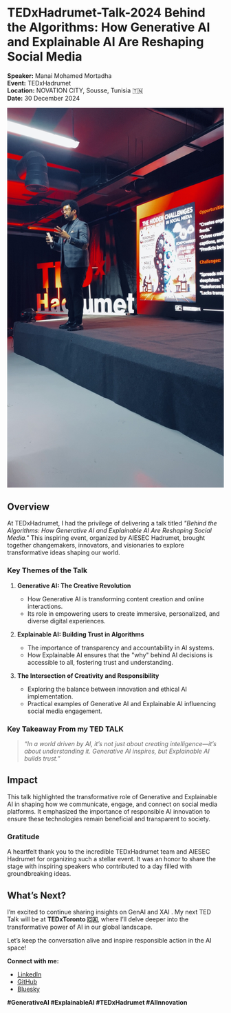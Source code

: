 # TEDxHadrumet-Talk-2024 Behind the Algorithms: How Generative AI and Explainable AI Are Reshaping Social Media  

**Speaker:** Manai Mohamed Mortadha   
**Event:** TEDxHadrumet  
**Location:** NOVATION CITY, Sousse, Tunisia 🇹🇳  
**Date:** 30 December 2024

![image](IMG_6401.jpg)

## Overview  
At TEDxHadrumet, I had the privilege of delivering a talk titled *"Behind the Algorithms: How Generative AI and Explainable AI Are Reshaping Social Media."* This inspiring event, organized by AIESEC Hadrumet, brought together changemakers, innovators, and visionaries to explore transformative ideas shaping our world.  

### Key Themes of the Talk  
1. **Generative AI: The Creative Revolution**  
   - How Generative AI is transforming content creation and online interactions.  
   - Its role in empowering users to create immersive, personalized, and diverse digital experiences.  

2. **Explainable AI: Building Trust in Algorithms**  
   - The importance of transparency and accountability in AI systems.  
   - How Explainable AI ensures that the "why" behind AI decisions is accessible to all, fostering trust and understanding.  

3. **The Intersection of Creativity and Responsibility**  
   - Exploring the balance between innovation and ethical AI implementation.  
   - Practical examples of Generative AI and Explainable AI influencing social media engagement.  

### Key Takeaway From my TED TALK  
> *“In a world driven by AI, it’s not just about creating intelligence—it’s about understanding it. Generative AI inspires, but Explainable AI builds trust.”*  

## Impact  
This talk highlighted the transformative role of Generative and Explainable AI in shaping how we communicate, engage, and connect on social media platforms. It emphasized the importance of responsible AI innovation to ensure these technologies remain beneficial and transparent to society.  

### Gratitude  
A heartfelt thank you to the incredible TEDxHadrumet team and AIESEC Hadrumet for organizing such a stellar event. It was an honor to share the stage with inspiring speakers who contributed to a day filled with groundbreaking ideas.  

## What’s Next?  
I’m excited to continue sharing insights on GenAI and XAI . My next TED Talk will be at **TEDxToronto 🇨🇦**, where I’ll delve deeper into the transformative power of AI in our global landscape.  

Let’s keep the conversation alive and inspire responsible action in the AI space!  

**Connect with me:**  
- [LinkedIn](https://www.linkedin.com/in/mortadha-manai)  
- [GitHub](https://github.com/MortadhaMannai)  
- [Bluesky](https://bsky.app/profile/manaimortadha.bsky.social)  

**#GenerativeAI #ExplainableAI #TEDxHadrumet #AIInnovation**  
